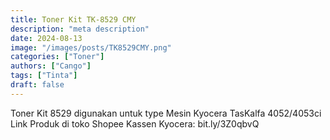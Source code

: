 ```yaml
---
title: Toner Kit TK-8529 CMY
description: "meta description"
date: 2024-08-13
image: "/images/posts/TK8529CMY.png"
categories: ["Toner"]
authors: ["Cango"]
tags: ["Tinta"]
draft: false
---
```


Toner Kit 8529 digunakan untuk type Mesin Kyocera TasKalfa 4052/4053ci 
Link Produk di toko Shopee Kassen Kyocera: bit.ly/3Z0qbvQ
